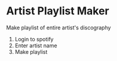# Artist Playlist Maker

Make playlist of entire artist's discography

1. Login to spotify
2. Enter artist name
3. Make playlist 
